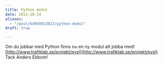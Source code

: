 ```yaml
---
title: Python modul
date: 2013-10-24
aliases:
  - "/post/64945022022/python-modul"
draft: true

---
```


Om du jobbar med Python finns nu en ny modul att jobba med!
[http://www.trafiklab.se/projekt/pysl](http://www.trafiklab.se/projekt/pysl)
Tack Anders Ekbom!
 
